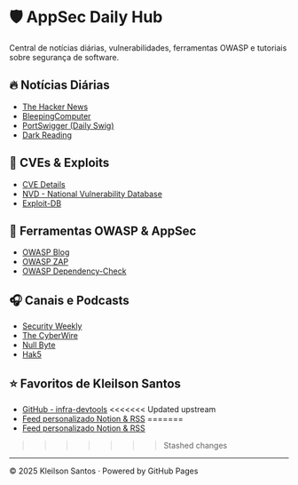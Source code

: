# 🛡️ AppSec Daily Hub

Central de notícias diárias, vulnerabilidades, ferramentas OWASP e tutoriais sobre segurança de software.

## 🔥 Notícias Diárias
- [The Hacker News](https://thehackernews.com)
- [BleepingComputer](https://bleepingcomputer.com)
- [PortSwigger (Daily Swig)](https://portswigger.net/daily-swig)
- [Dark Reading](https://www.darkreading.com/)

## 🐞 CVEs & Exploits
- [CVE Details](https://www.cvedetails.com/)
- [NVD - National Vulnerability Database](https://nvd.nist.gov/)
- [Exploit-DB](https://www.exploit-db.com/)

## 🔐 Ferramentas OWASP & AppSec
- [OWASP Blog](https://owasp.org/news/)
- [OWASP ZAP](https://owasp.org/www-project-zap/)
- [OWASP Dependency-Check](https://owasp.org/www-project-dependency-check/)

## 🎧 Canais e Podcasts
- [Security Weekly](https://securityweekly.com/)
- [The CyberWire](https://thecyberwire.com/)
- [Null Byte](https://www.youtube.com/c/NullByteWHT)
- [Hak5](https://www.youtube.com/user/Hak5Darren)

## ⭐ Favoritos de Kleilson Santos
- [GitHub - infra-devtools](https://github.com/KleilsonSantos/infra-devtools)
<<<<<<< Updated upstream
- [Feed personalizado Notion & RSS](#)
=======
- [Feed personalizado Notion & RSS](https://www.notion.so/AppSec-Daily-Hub-20ea149fe7e080c5991ce66fda5b936f)
>>>>>>> Stashed changes

---

© 2025 Kleilson Santos · Powered by GitHub Pages
